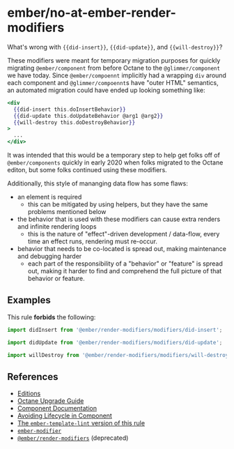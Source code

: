 # ember/no-at-ember-render-modifiers

<!-- end auto-generated rule header -->

What's wrong with `{{did-insert}}`, `{{did-update}}`, and `{{will-destroy}}`?

These modifiers were meant for temporary migration purposes for quickly migrating `@ember/component` from before Octane to the `@glimmer/component` we have today. Since `@ember/compoennt` implicitly had a wrapping `div` around each component and `@glimmer/compoennt`s have "outer HTML" semantics, an automated migration could have ended up looking something like:

```hbs
<div
  {{did-insert this.doInsertBehavior}}
  {{did-update this.doUpdateBehavior @arg1 @arg2}}
  {{will-destroy this.doDestroyBehavior}}
>
  ...
</div>
```

It was intended that this would be a temporary step to help get folks off of `@ember/components` quickly in early 2020 when folks migrated to the Octane editon, but some folks continued using these modifiers.

Additionally, this style of mananging data flow has some flaws:

- an element is required
  - this can be mitigated by using helpers, but they have the same problems mentioned below
- the behavior that is used with these modifiers can cause extra renders and infinite rendering loops
  - this is the nature of "effect"-driven development / data-flow, every time an effect runs, rendering must re-occur.
- behavior that needs to be co-located is spread out, making maintenance and debugging harder
  - each part of the responsibility of a "behavior" or "feature" is spread out, making it harder to find and comprehend the full picture of that behavior or feature.

## Examples

This rule **forbids** the following:

```js
import didInsert from '@ember/render-modifiers/modifiers/did-insert';
```

```js
import didUpdate from '@ember/render-modifiers/modifiers/did-update';
```

```js
import willDestroy from '@ember/render-modifiers/modifiers/will-destroy';
```

## References

- [Editions](https://emberjs.com/editions/)
- [Octane Upgrade Guide](https://guides.emberjs.com/release/upgrading/current-edition/)
- [Component Documentation](https://guides.emberjs.com/release/components/)
- [Avoiding Lifecycle in Component](https://nullvoxpopuli.com/avoiding-lifecycle)
- [The `ember-template-lint` version of this rule](https://github.com/ember-template-lint/ember-template-lint/blob/master/docs/rule/no-at-ember-render-modifiers.md)
- [`ember-modifier`](https://github.com/ember-modifier/ember-modifier)
- [`@ember/render-modifiers`](https://github.com/emberjs/ember-render-modifiers) (deprecated)
